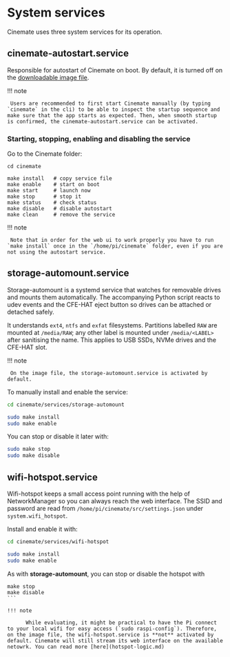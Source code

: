 # System services

Cinemate uses three system services for its operation.

## cinemate-autostart.service

Responsible for autostart of Cinemate on boot. By default, it is turned off on the [downloadable image file](https://github.com/Tiramisioux/cinemate/releases/tag/3.1).

!!! note
    
     Users are recommended to first start Cinemate manually (by typing `cinemate` in the cli) to be able to inspect the startup sequence and make sure that the app starts as expected. Then, when smooth startup is confirmed, the cinemate-autostart.service can be activated.

### Starting, stopping, enabling and disabling the service

Go to the Cinemate folder:

```
cd cinemate

make install   # copy service file
make enable    # start on boot
make start     # launch now
make stop      # stop it
make status    # check status
make disable   # disable autostart
make clean     # remove the service
```

!!! note

     Note that in order for the web ui to work properly you have to run `make install` once in the `/home/pi/cinemate` folder, even if you are not using the autostart service.

## storage-automount.service

Storage-automount is a systemd service that watches for removable drives and mounts them automatically. The accompanying Python script reacts to udev events and the CFE-HAT eject button so drives can be attached or detached safely.

It understands `ext4`, `ntfs` and `exfat` filesystems. Partitions labelled `RAW` are mounted at `/media/RAW`; any other label is mounted under `/media/<LABEL>` after sanitising the name. This applies to USB SSDs, NVMe drives and the CFE-HAT slot.

!!! note

     On the image file, the storage-automount.service is activated by default.

To manually install and enable the service:

```bash
cd cinemate/services/storage-automount

sudo make install
sudo make enable
```

You can stop or disable it later with:
```bash
sudo make stop
sudo make disable
```

## wifi-hotspot.service
Wifi-hotspot keeps a small access point running with the help of NetworkManager so you can always reach the web interface. The SSID and password are read from `/home/pi/cinemate/src/settings.json` under `system.wifi_hotspot`.

Install and enable it with:

```bash
cd cinemate/services/wifi-hotspot

sudo make install
sudo make enable
```

As with **storage-automount**, you can stop or disable the hotspot with 

````
make stop
make disable
```

!!! note

      While evaluating, it might be practical to have the Pi connect to your local wifi for easy access (`sudo raspi-config`). Therefore, on the image file, the wifi-hotspot.service is **not** activated by default. Cinemate will still stream its web interface on the available netowrk. You can read more [here](hotspot-logic.md)